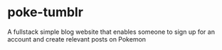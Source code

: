 # poke-tumblr
A fullstack simple blog website that enables someone to sign up for an account and create relevant posts on Pokemon
